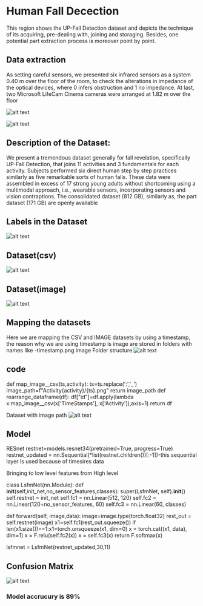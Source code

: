 # Human Fall Decection
This region shows the UP-Fall Detection dataset and depicts the technique of its acquiring, pre-dealing with, joining and storaging. Besides, one potential part extraction process is moreover point by point. 

## Data extraction
As setting careful sensors, we presented six infrared sensors as a system 0.40 m over the floor of the room, to check the alterations in impedance of the optical devices, where 0 infers obstruction and 1 no impedance. At last, two Microsoft LifeCam Cinema cameras were arranged at 1.82 m over the floor

![alt text](/images/3.png)

![alt text](/images/4.png)

## Description of the Dataset:

We present a tremendous dataset generally for fall revelation, specifically UP-Fall Detection, that joins 11 activities and 3 fundamentals for each activity. Subjects performed six direct human step by step practices similarly as five remarkable sorts of human falls. These data were assembled in excess of 17 strong young adults without shortcoming using a multimodal approach, i.e., wearable sensors, incorporating sensors and vision contraptions. The consolidated dataset (812 GB), similarly as, the part dataset (171 GB) are openly available 

## Labels in the Dataset

![alt text](/images/1.png?raw=true)

## Dataset(csv)
![alt text](/images/6.png)

## Dataset(image)
![alt text](/images/2.png)

## Mapping the datasets
Here we are mapping the CSV and IMAGE datasets by using a timestamp, the reason why we are using timestamp is image are stored in folders with names like -timestamp.png
image Folder structure
![alt text](/images/5.png)

## code
def map_image__csv(ts,activity):
  ts=ts.replace(':','_')
  image_path=f"Activity{activity}/{ts}.png"
  return image_path
def rearrange_dataframe(df):
  df["id"]=df.apply(lambda x:map_image__csv(x['TimeStamps'], x['Activity']),axis=1)
  return df
  
  Dataset with image path
  ![alt text](/images/7.png)
  
## Model
  RESnet
  restnet=models.resnet34(pretrained=True, progress=True)
  restnet_updated = nn.Sequential(*list(restnet.children())[:-1])-this sequential layer is used because of timesires data
  
  Bringing to low level features from High level
  
  class LsfmNet(nn.Module):
    def __init__(self,init_net,no_sensor_features,classes):
        super(LsfmNet, self).__init__()
        self.restnet = init_net
        self.fc1 = nn.Linear(512, 120)
        self.fc2 = nn.Linear(120+no_sensor_features, 60)
        self.fc3 = nn.Linear(60, classes)

   def forward(self, image,data):
        image=image.type(torch.float32)
        rest_out = self.restnet(image)
        x1=self.fc1(rest_out.squeeze())
        if len(x1.size())==1:x1=torch.unsqueeze(x1, dim=0)
        x = torch.cat((x1, data), dim=1)
        x = F.relu(self.fc2(x))
        x = self.fc3(x)
        return F.softmax(x)


lsfmnet = LsfmNet(restnet_updated,30,11)

## Confusion Matrix
![alt text](/images/8.png)

### Model accrucury is 89%
  


  
  
  
  
